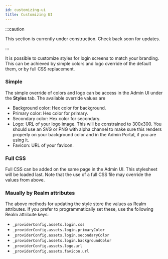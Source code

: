 ```yaml
---
id: customizing-ui
title: Customizing UI
---
```


:::caution

This section is currently under construction. Check back soon for updates.

:::

It is possible to customize styles for login screens to match your branding. This can be achieved by simple colors and logo override of the default them, or by full CSS replacement.

### Simple

The simple override of colors and logo can be access in the Admin UI under the **Styles** tab. The available override values are 
- Background color: Hex color for background.
- Primary color: Hex color for primary.
- Secondary color: Hex color for secondary.
- Logo: URL of your logo image. This will be constrained to 300x300. You should use an SVG or PNG with alpha channel to make sure this renders properly on your background color and in the Admin Portal, if you are using it.
- Favicon: URL of your favicon.

### Full CSS

Full CSS can be added on the same page in the Admin UI. This stylesheet will be loaded last. Note that the use of a full CSS file may override the values from above.

### Maually by Realm attributes

The above methods for updating the style store the values as Realm attributes. If you prefer to programmatically set these, use the following Realm attribute keys:
- `_providerConfig.assets.login.css`
- `_providerConfig.assets.login.primaryColor`
- `_providerConfig.assets.login.secondaryColor`
- `_providerConfig.assets.login.backgroundColor`
- `_providerConfig.assets.logo.url`
- `_providerConfig.assets.favicon.url`
